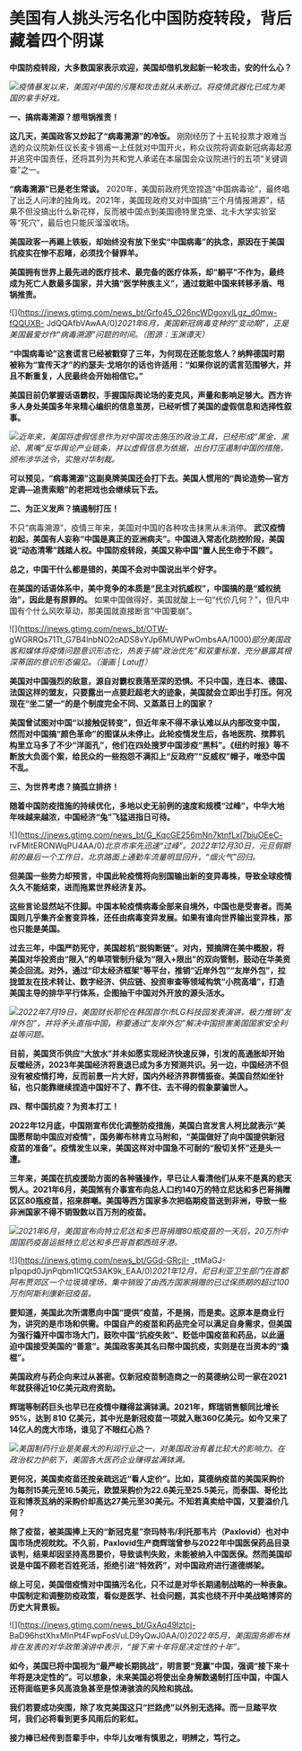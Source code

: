 # 美国有人挑头污名化中国防疫转段，背后藏着四个阴谋

**中国防疫转段，大多数国家表示欢迎，美国却借机发起新一轮攻击，安的什么心？**

![](https://inews.gtimg.com/news_bt/OShdc_ciaXpJdf6cG4K7T03lH7AA666w8_hgLTOL1WEYYAA/1000)_疫情暴发以来，美国对中国的污蔑和攻击就从未断过。将疫情武器化已成为美国的拿手好戏。_

**一、搞病毒溯源？想甩锅推责！**

**这几天，美国政客又炒起了“病毒溯源”的冷饭。**
刚刚经历了十五轮投票才艰难当选的众议院新任议长麦卡锡甫一上任就对中国开火，称众议院将调查新冠病毒起源并追究中国责任，还将其列为共和党人承诺在本届国会众议院进行的五项“关键调查”之一。

**“病毒溯源”已是老生常谈。**
2020年，美国前政府凭空捏造“中国病毒论”，最终唱了出乏人问津的独角戏。2021年，美国现政府又对中国搞“三个月情报溯源”，结果不但没搞出什么新花样，反而被中国点到美国德特里克堡、北卡大学实验室等“死穴”，最后也只能灰溜溜收场。

**美国政客一再踢上铁板，却始终没有放下坐实“中国病毒”的执念，原因在于美国抗疫实在惨不忍睹，必须找个替罪羊。**

**美国拥有世界上最先进的医疗技术、最完备的医疗体系，却“躺平”不作为，最终成为死亡人数最多国家，并大搞“医学种族主义”，通过栽赃中国来转移矛盾、甩锅推责。**

![](https://inews.gtimg.com/news_bt/Grfo45_O26ncWDgoxylLgz_d0mw-fQQUXB-
JdQQAfbVAwAA/0)_2021年6月，美国新冠病毒变种的“变动期”，正是美国最爱炒作“病毒溯源”问题的时间。（图源：玉渊谭天）_

**“中国病毒论”这套谎言已经被戳穿了三年，为何现在还能忽悠人？纳粹德国时期被称为“宣传天才”的约瑟夫·戈培尔的话也许适用：“如果你说的谎言范围够大，并且不断重复，人民最终会开始相信它。”**

**美国目前仍掌握话语霸权，手握国际舆论场的麦克风，声量和影响足够大。西方许多人身处美国多年来精心编织的信息茧房，已经听惯了美国的虚假信息和选择性叙事。**

![](https://inews.gtimg.com/news_bt/Ock5vXQ5rNngv_dDTpi12ldmZyWBEOUnMHYJWdFFc7CKIAA/1000)_近年来，美国将虚假信息作为对中国攻击施压的政治工具，已经形成“黑金、黑论、黑嘴”反华舆论产业链条，并以虚假信息为依据，出台打压遏制中国的措施，颁布涉华法令，实施对华制裁。_

**可以预见，“病毒溯源”这副臭牌美国还会打下去。美国人惯用的“舆论造势—官方定调—追责索赔”的老把戏也会继续玩下去。**

**二、为正义发声？搞遏制打压！**

不只“病毒溯源”，疫情三年来，美国对中国的各种攻击抹黑从未消停。
**武汉疫情初起，美国有人妄称“中国是真正的亚洲病夫”。中国进入常态化防控阶段，美国说“动态清零”践踏人权。中国防疫转段，美国又称中国“置人民生命于不顾”。**

**总之，中国干什么都是错的，美国不会对中国说出半个好字。**

**在美国的话语体系中，美中竞争的本质是“民主对抗威权”，中国搞的是“威权统治”，因此是有原罪的。**
如果中国做得好，美国就酸上一句“代价几何？”，但凡中国有个什么风吹草动，那美国就直接断言“中国要崩”。

![](https://inews.gtimg.com/news_bt/OTW-
gWGRRQs71Tt_G7B4lnbNO2cADS8vYJp6MUWPwOmbsAA/1000)_部分美国政客和媒体将疫情问题意识形态化，热衷于搞“政治优先”和双重标准，充分暴露其根深蒂固的意识形态偏见。（漫画
| Latuff）_

**美国对中国强烈的敌意，源自对霸权衰落至深的恐惧。不只中国，连日本、德国、法国这样的盟友，只要露出一点要赶超老大的迹象，美国就会立即出手打压。何况现在“坐二望一”的是个制度完全不同、又蒸蒸日上的国家？**

**美国曾试图对中国“以接触促转变”，但近年来不得不承认难以从内部改变中国，然而对中国搞“颜色革命”的图谋从未停止。此轮疫情发生后，各地医院、殡葬机构里立马多了不少“洋面孔”，他们在四处搜罗中国涉疫“黑料”。《纽约时报》等不断放大负面个案，给民众的一些抱怨不满扣上“反政府”“反威权”帽子，唯恐中国不乱。**

**三、为世界考虑？搞孤立排挤！**

**随着中国防疫措施的持续优化，多地以史无前例的速度和规模“过峰”，中华大地年味越来越浓，中国经济“兔”飞猛进指日可待。**

![](https://inews.gtimg.com/news_bt/G_KqcGE256mNn7ktnfLxI7biuOEeC-
rvFMltERONWqPU4AA/0)_北京市率先迅速“过峰”。2022年12月30日，元旦假期前的最后一个工作日，北京路面上通勤车流量明显回升，“烟火气”回归。_

**但美国一些势力却预言，中国此轮疫情将向别国输出新的变异毒株，导致全球疫情久久不能结束，进而拖累世界经济复苏。**

**这些言论显然站不住脚。中国本轮疫情病毒全部来自境外，中国也是受害者。而美国则几乎集齐全套变异株，还任由病毒变异发展。如果有谁向世界输出变异株，那也只能是美国。**

**过去三年，中国严防死守，美国趁机“脱钩断链”。对内，预摘牌在美中概股，将美国对华投资由“限入”的单项管制升级为“限入+限出”的双向管制，鼓动在华美资美企回流。对外，通过“印太经济框架”等平台，推销“近岸外包”“友岸外包”，拉拢盟友在技术转让、数字经济、供应链、投资审查等领域构筑“小院高墙”，打造美国主导的排华平行体系，企图抽干中国对外开放的源头活水。**

![](https://inews.gtimg.com/news_bt/GHRLhtwOtkQYww7KWr-63cKUzxhaWpt3aSF1yOMvkVPAQAA/0)_2022年7月19日，美国财长耶伦在韩国首尔市LG科技园发表演讲，极力推销“友岸外包”，并将矛头直指中国，称要通过“友岸外包”解决中国损害美国国家安全利益等问题。_

**目前，美国货币供应“大放水”并未如愿实现经济快速反弹，引发的高通胀却开始反噬经济，2023年美国经济将衰退已成为多方预测共识。另一边，中国经济不但没有被疫情打垮，反而前景一片大好，国内外经济界群情振奋。美国自然如坐针毡，也只能靠继续捏造中国好不了、靠不住、去不得的假象蒙骗世人。**

**四、帮中国抗疫？为资本打工！**

**2022年12月底，中国刚宣布优化调整防疫措施，美国白宫发言人柯比就表示“美国愿帮助中国应对疫情”，国务卿布林肯立马附和，“美国做好了向中国提供新冠疫苗的准备”。疫情发生以来，美国这样对中国急不可耐的“殷切关怀”还是头一遭。**

**三年来，美国在抗疫援助方面的各种骚操作，早已让人看清他们从来不是真的悲天悯人。2021年6月，美国煞有介事宣布向总人口约140万的特立尼达和多巴哥捐赠区区80瓶疫苗，招来群嘲。美国等西方国家多次把临期疫苗送到非洲，导致一些非洲国家不得不销毁数以百万剂的疫苗。**

![](https://inews.gtimg.com/news_bt/GCPXqcfyeGIbelVPYwfxHj0izjaWlFfN1CNowItEk8EREAA/0)_2021年6月，美国宣布向特立尼达和多巴哥捐赠80瓶疫苗的一天后，20万剂中国国药疫苗运抵特立尼达和多巴哥首都西班牙港。_

![](https://inews.gtimg.com/news_bt/GGd-GRcjI-
_ttMaGJ-p1pqpd0JjnPqbm1lCQt53AK9k_EAA/0)_2021年12月，尼日利亚卫生部门在首都阿布贾郊区一个垃圾填埋场，集中销毁了由西方国家捐赠的已过保质期的超过100万剂阿斯利康新冠疫苗。_

**要知道，美国此次所谓愿向中国“提供”疫苗，不是捐，而是卖。这原本是商业行为，讲究的是市场和供需。中国自产的疫苗和药品完全可以满足自身需求，但美国为强行撬开中国市场大门，鼓吹中国“抗疫失败”、贬低中国疫苗和药品，以此逼迫中国接受美国的“善意”。美国政客美其名曰帮中国抗疫，实则是在当资本的“撬棍”。**

**美国政府与药企向来过从甚密。仅新冠疫苗制造商之一的莫德纳公司一家在2021年就获得近10亿美元政府资助。**

**辉瑞等制药巨头也早已在疫情中赚得盆满钵满。2021年，辉瑞销售额同比增长95%，达到 810
亿美元，其中光是新冠疫苗一项就入账360亿美元。如今又来了14亿人的庞大市场，谁见了不眼红心热？**

![](https://inews.gtimg.com/news_bt/GIHqNP2NNfG3_WQK9_9LhuiH2GTcVlNUhm_xNyxehG2V4AA/0)_美国制药行业是美最大的利润行业之一，对美国政治有着比较大的影响力。在政治权力护航下，美国各大医药企业赚得盆满钵满。_

**更何况，美国卖疫苗还按亲疏远近“看人定价”。比如，莫德纳疫苗的美国采购价为每剂15美元至16.5美元，欧盟采购价为22.6美元至25.5美元，而泰国、哥伦比亚和博茨瓦纳的采购价却高达27美元至30美元。不知若真卖给中国，又要溢价几何？**

**除了疫苗，被美国捧上天的“新冠克星”奈玛特韦/利托那韦片（Paxlovid）也对中国市场虎视眈眈。不久前，Paxlovid生产商辉瑞曾参与2022年中国医保药品目录谈判，结果却因坚持高昂要价，导致谈判失败，未能被纳入中国医保。然而美国却说是中国不顾老百姓死活，拒绝引进“特效药”，对中国政府进行道德绑架。**

**综上可见，美国借疫情对中国搞污名化，只不过是对华长期遏制战略的一种表象。中国制定和调整防疫政策，看似是医学、社会问题，其实也绕不开中美战略博弈的历史大背景板。**

![](https://inews.gtimg.com/news_bt/GxAq49Iztcj-
BaD96hstXhxMInPt4FwpFosVuLD9yQwJ0AA/0)_2022年5月，美国国务卿布林肯在发表的对华政策演讲中表示，“接下来十年将是决定性的十年”。_

**如今，美国已将中国视为“最严峻长期挑战”，明言要“竞赢”中国，强调“接下来十年将是决定性的”。可以想象，未来美国必将使出全身解数遏制打压中国，中国人还将面临更多风高浪急甚至是惊涛骇浪的风险和挑战。**

**我们若要成功突围，除了攻克美国这只“拦路虎”以外别无选择。而一旦踏平坎坷，我们必将看到更多风雨后的彩虹。**

**接力棒已经传到吾辈手中，中华儿女唯有慎思之，明辨之，笃行之。**

